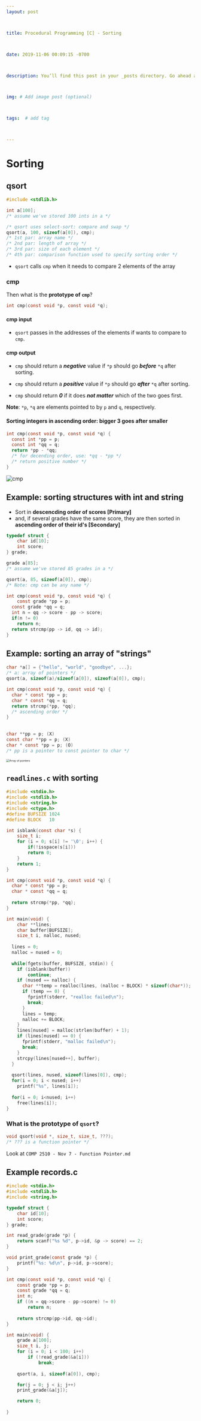 ```yaml
---
layout: post



title: Procedural Programming [C] - Sorting



date: 2019-11-06 00:09:15 -0700



description: You’ll find this post in your _posts directory. Go ahead and edit it and re-build the site to see your changes. # Add post description (optional)



img: # Add image post (optional)



tags:  # add tag



---
```








# Sorting



## qsort 

```c
#include <stdlib.h>

int a[100];
/* assume we've stored 100 ints in a */

/* qsort uses select-sort: compare and swap */
qsort(a, 100, sizeof(a[0]), cmp);
/* 1st par: array name */
/* 2nd par: length of array */
/* 3rd par: size of each element */
/* 4th par: comparison function used to specify sorting order */
```

-   `qsort` calls `cmp` when it needs to compare 2 elements of the array



### cmp

Then what is the **prototype of `cmp`**? 

```c
int cmp(const void *p, const void *q);
```



#### cmp input

-   `qsort` passes in the addresses of the elements if wants to compare to `cmp`. 

    

#### cmp output

-   `cmp` should return a ***negative*** value if `*p` should go ***before*** `*q` after sorting. 
-   `cmp` should return a ***positive***  value if `*p` should go ***after***    `*q` after sorting. 

-   `cmp` should return ***0*** if it does ***not matter*** which of the two goes first. 

**Note**: `*p`, `*q` are elements pointed to by `p` and `q`, respectively.



#### Sorting integers in ascending order: bigger 3 goes after smaller #

```c
int cmp(const void *p, const void *q) {
  const int *pp = p;
  const int *qq = q;
  return *pp - *qq; 
  /* for decending order, use: *qq - *pp */
  /* return positive number */
}
```

![cmp](../assets/img/cmp.png)



## Example: sorting structures with int and string

-   Sort in **descencding order of scores [Primary]** 
-   and, if several grades have the same score, they are then sorted in **ascending order of their id's [Secondary]**

```c
typedef struct {
	char id[10];
	int score;
} grade;

grade a[85]; 
/* assume we've stored 85 grades in a */

qsort(a, 85, sizeof(a[0]), cmp);
/* Note: cmp can be any name */

int cmp(const void *p, const void *q) {
	const grade *pp = p;
  const grade *qq = q;
  int n = qq -> score - pp -> score;
  if(n != 0)
    return n;
  return strcmp(pp -> id, qq -> id);
}
```



## Example: sorting an array of "strings"

```c
char *a[] = {"hello", "world", "goodbye", ...};
/* a: array of pointers */
qsort(a, sizeof(a)/sizeof(a[0]), sizeof(a[0]), cmp);

int cmp(const void *p, const void *q) {
  char * const *pp = p;
  char * const *qq = q;
  return strcmp(*pp, *qq);
  /* ascending order */
}
  
  
char **pp = p; (X)
const char **pp = p; (X)
char * const *pp = p; (O)
/* pp is a pointer to const pointer to char */
```



<img src="../assets/img/Array of pointers-3158178.png" alt="Array of pointers" style="zoom:50%;" />





## `readlines.c` with sorting

```c
#include <stdio.h>
#include <stdlib.h>
#include <string.h>
#include <ctype.h>
#define BUFSIZE 1024
#define BLOCK   10

int isblank(const char *s) {
    size_t i;
    for (i = 0; s[i] != '\0'; i++) {
        if(!isspace(s[i]))
        return 0;
    }
    return 1;
}

int cmp(const void *p, const void *q) {
  char * const *pp = p;
  char * const *qq = q;
  
  return strcmp(*pp, *qq);
}

int main(void) {
	char **lines;
	char buffer[BUFSIZE];
	size_t i, nalloc, nused;
  
  lines = 0;
  nalloc = nused = 0;
  
  while(fgets(buffer, BUFSIZE, stdin)) {
    if (isblank(buffer))
        continue;
    if (nused == nalloc) {
      char **temp = realloc(lines, (nalloc + BLOCK) * sizeof(char*));
      if (temp == 0) {
        fprintf(stderr, "realloc failed\n");
        break;
      }
      lines = temp;
      nalloc += BLOCK;
    }
    lines[nused] = malloc(strlen(buffer) + 1);
    if (lines[nused] == 0) {
      fprintf(stderr, "malloc failed\n");
      break;
    }
    strcpy(lines[nused++], buffer);
  }
  
  qsort(lines, nused, sizeof(lines[0]), cmp);
  for(i = 0; i < nused; i++)
    printf("%s", lines[i]);
  
  for(i = 0; i<nused; i++)
    free(lines[i]);
}
```



### What is the prototype of `qsort`?

```c
void qsort(void *, size_t, size_t, ???);
/* ??? is a function pointer */
```



Look at `COMP 2510 - Nov 7 - Function Pointer.md`



## Example records.c

```c
#include <stdio.h>
#include <stdlib.h>
#include <string.h>

typedef struct {
    char id[10];
    int score;
} grade;

int read_grade(grade *p) {
    return scanf("%s %d", p->id, &p -> score) == 2;
}

void print_grade(const grade *p) {
    printf("%s: %d\n", p->id, p->score);
}

int cmp(const void *p, const void *q) {
    const grade *pp = p;
    const grade *qq = q;
    int n;
    if ((n = qq->score - pp->score) != 0) 
        return n;
    
    return strcmp(pp->id, qq->id);
}

int main(void) {
    grade a[100];
    size_t i, j;
    for (i = 0; i < 100; i++) 
        if (!read_grade(&a[i]))
            break;
    
    qsort(a, i, sizeof(a[0]), cmp);

    for(j = 0; j < i; j++) 
    print_grade(&a[j]);

    return 0;
        
}
```

